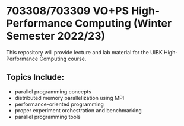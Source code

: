 # 703308/703309 VO+PS High-Performance Computing (Winter Semester 2022/23)

This repository will provide lecture and lab material for the UIBK High-Performance Computing course.

## Topics Include:

 - parallel programming concepts
 - distributed memory parallelization using MPI
 - performance-oriented programming
 - proper experiment orchestration and benchmarking
 - parallel programming tools